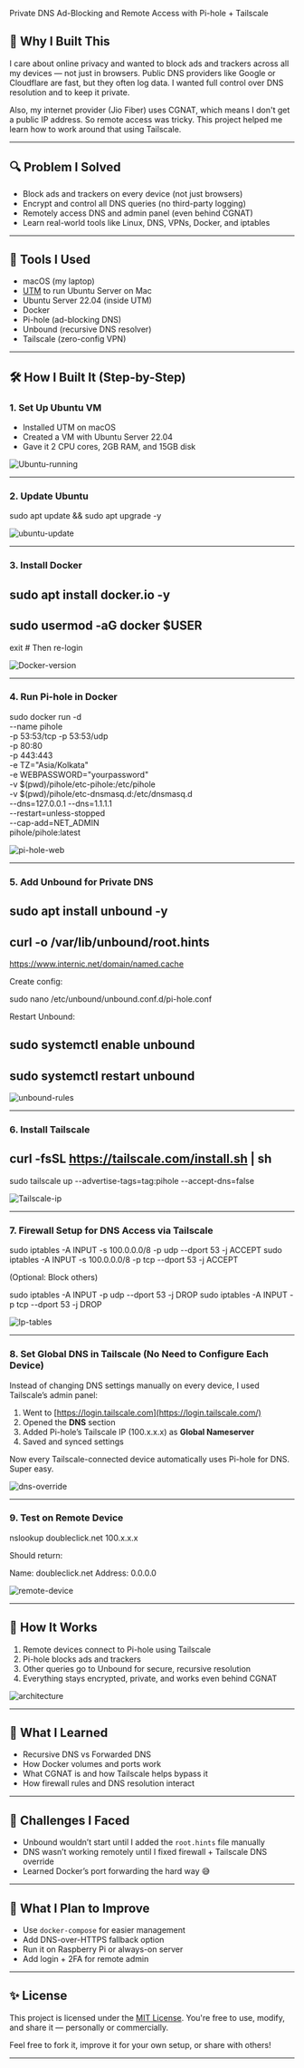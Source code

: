  Private DNS Ad-Blocking and Remote Access with Pi-hole + Tailscale

## 👋 Why I Built This

I care about online privacy and wanted to block ads and trackers across all my devices — not just in browsers. Public DNS providers like Google or Cloudflare are fast, but they often log data. I wanted full control over DNS resolution and to keep it private.

Also, my internet provider (Jio Fiber) uses CGNAT, which means I don't get a public IP address. So remote access was tricky. This project helped me learn how to work around that using Tailscale.

---

## 🔍 Problem I Solved

* Block ads and trackers on every device (not just browsers)
* Encrypt and control all DNS queries (no third-party logging)
* Remotely access DNS and admin panel (even behind CGNAT)
* Learn real-world tools like Linux, DNS, VPNs, Docker, and iptables

---

## 🧰 Tools I Used

* macOS (my laptop)
* [UTM](https://mac.getutm.app/) to run Ubuntu Server on Mac
* Ubuntu Server 22.04 (inside UTM)
* Docker
* Pi-hole (ad-blocking DNS)
* Unbound (recursive DNS resolver)
* Tailscale (zero-config VPN)

---

## 🛠️ How I Built It (Step-by-Step)

### 1. Set Up Ubuntu VM

* Installed UTM on macOS
* Created a VM with Ubuntu Server 22.04
* Gave it 2 CPU cores, 2GB RAM, and 15GB disk

![Ubuntu-running](/screenshots/Ubuntu-UTM.png)

---

### 2. Update Ubuntu

sudo apt update && sudo apt upgrade -y

![ubuntu-update](/screenshots/Ubuntu-Update.png)

---

### 3. Install Docker


sudo apt install docker.io -y
---

sudo usermod -aG docker $USER
---
exit  # Then re-login



![Docker-version](/screenshots/Docker-version.png)

---

### 4. Run Pi-hole in Docker


sudo docker run -d \
  --name pihole \
  -p 53:53/tcp -p 53:53/udp \
  -p 80:80 \
  -p 443:443 \
  -e TZ="Asia/Kolkata" \
  -e WEBPASSWORD="yourpassword" \
  -v $(pwd)/pihole/etc-pihole:/etc/pihole \
  -v $(pwd)/pihole/etc-dnsmasq.d:/etc/dnsmasq.d \
  --dns=127.0.0.1 --dns=1.1.1.1 \
  --restart=unless-stopped \
  --cap-add=NET_ADMIN \
  pihole/pihole:latest


![pi-hole-web](/screenshots/Pihole-web-ui.png)

---

### 5. Add Unbound for Private DNS

sudo apt install unbound -y
---
curl -o /var/lib/unbound/root.hints
---
 https://www.internic.net/domain/named.cache


Create config:


sudo nano /etc/unbound/unbound.conf.d/pi-hole.conf


Restart Unbound:


sudo systemctl enable unbound
---
sudo systemctl restart unbound
---

![unbound-rules](/screenshots/unbound+pi-hole-integration.png)

---

### 6. Install Tailscale


curl -fsSL https://tailscale.com/install.sh | sh
---

sudo tailscale up --advertise-tags=tag:pihole --accept-dns=false


![Tailscale-ip](/screenshots/Tailscale-ip.png)

---

### 7. Firewall Setup for DNS Access via Tailscale

sudo iptables -A INPUT -s 100.0.0.0/8 -p udp --dport 53 -j ACCEPT
sudo iptables -A INPUT -s 100.0.0.0/8 -p tcp --dport 53 -j ACCEPT


(Optional: Block others)


sudo iptables -A INPUT -p udp --dport 53 -j DROP
sudo iptables -A INPUT -p tcp --dport 53 -j DROP


![Ip-tables](/screenshots/IP-table-rules.png)

---

### 8. Set Global DNS in Tailscale (No Need to Configure Each Device)

Instead of changing DNS settings manually on every device, I used Tailscale’s admin panel:

1. Went to [https://login.tailscale.com](https://login.tailscale.com/)
2. Opened the **DNS** section
3. Added Pi-hole’s Tailscale IP (100.x.x.x) as **Global Nameserver**
4. Saved and synced settings

Now every Tailscale-connected device automatically uses Pi-hole for DNS. Super easy.

![dns-override](/screenshots/Tailscale-global-dns.png)

---

### 9. Test on Remote Device


nslookup doubleclick.net 100.x.x.x


Should return:


Name: doubleclick.net
Address: 0.0.0.0


![remote-device](/screenshots/nslookup-remote-device.png)

---

## 🔄 How It Works

1. Remote devices connect to Pi-hole using Tailscale
2. Pi-hole blocks ads and trackers
3. Other queries go to Unbound for secure, recursive resolution
4. Everything stays encrypted, private, and works even behind CGNAT

![architecture](/screenshots/Network-diagram.png)

---

## 🤯 What I Learned

* Recursive DNS vs Forwarded DNS
* How Docker volumes and ports work
* What CGNAT is and how Tailscale helps bypass it
* How firewall rules and DNS resolution interact

---

## 😤 Challenges I Faced

* Unbound wouldn’t start until I added the `root.hints` file manually
* DNS wasn’t working remotely until I fixed firewall + Tailscale DNS override
* Learned Docker’s port forwarding the hard way 😅

---

## 🚀 What I Plan to Improve

* Use `docker-compose` for easier management
* Add DNS-over-HTTPS fallback option
* Run it on Raspberry Pi or always-on server
* Add login + 2FA for remote admin

---

## ✨ License

This project is licensed under the [MIT License](LICENSE).
You're free to use, modify, and share it — personally or commercially.

Feel free to fork it, improve it for your own setup, or share with others!

---
